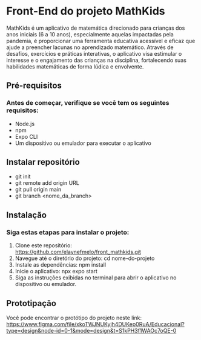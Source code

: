 # Front-End do projeto MathKids

MathKids é um aplicativo de matemática direcionado para crianças dos anos iniciais (6 a 10 anos), especialmente aquelas impactadas pela pandemia, é proporcionar uma ferramenta educativa acessível e eficaz que ajude a preencher lacunas no aprendizado matemático. Através de desafios, exercícios e práticas interativas, o aplicativo visa estimular o interesse e o engajamento das crianças na disciplina, fortalecendo suas habilidades matemáticas de forma lúdica e envolvente.

## Pré-requisitos
### Antes de começar, verifique se você tem os seguintes requisitos:

* Node.js
* npm 
* Expo CLI
* Um dispositivo ou emulador para executar o aplicativo

## Instalar repositório
* git init
* git remote add origin URL
* git pull origin main
* git branch <nome_da_branch>

## Instalação
### Siga estas etapas para instalar o projeto:

1. Clone este repositório: https://github.com/elaynefmelo/front_mathkids.git
2. Navegue até o diretório do projeto: cd nome-do-projeto
3. Instale as dependências: npm install
4. Inicie o aplicativo: npx expo start
5. Siga as instruções exibidas no terminal para abrir o aplicativo no dispositivo ou emulador.

## Prototipação
Você pode encontrar o protótipo do projeto neste link: https://www.figma.com/file/xkoTWJNUKyjh4DUKep0RuA/Educacional?type=design&node-id=0-1&mode=design&t=S1kPH3f1WAOc7oQE-0


